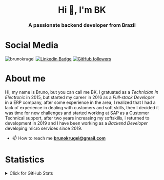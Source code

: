 <h1 align="center">Hi 👋, I'm BK</h1>
<h3 align="center">A passionate backend developer from Brazil</h3>


# Social Media

<img src="https://komarev.com/ghpvc/?username=brunokrugel&label=Profile%20views&color=0e75b6&style=flat" alt="brunokrugel" /> [![Linkedin Badge](https://img.shields.io/badge/-Bruno%20Krugel-blue?style=social&logo=Linkedin&logoColor=blue&link=https://www.linkedin.com/in/brunokrugel)](https://www.linkedin.com/in/brunokrugel)   [![GitHub followers](https://img.shields.io/github/followers/brunokrugel?label=Follow&style=social)](https://github.com/ggsant/?tab=follow)


# About me

Hi, my name is Bruno, but you can call me BK, I gratuated as a *Technician in Electronic* in 2015, but started my career in 2016 as a *Full-stack Developer* in a ERP company, after some experience in the area, I realized that I had a lack of experience in dealing with customers and soft skills, then I decided it was time for new challenges and started working at SAP as a Customer Technical support, after two years increasing my softskills, I returned to development in 2019 and I have been working as a *Backend Developer* developing micro services since 2019.

- 📫 How to reach me **brunokrugel@gmail.com**

# Statistics

<details>
<summary>Click for GitHub Stats</summary>
<p align="center">
  <p align="center"> <a href="https://github.com/brunokrugel"> <img height="180em" src="https://github-readme-stats.vercel.app/api?username=brunokrugel&show_icons=true&theme=tokyonight&include_all_commits=true&count_private=true"/> </p>
<br>
  <p align="center"><img align="center" src="https://github-readme-stats.vercel.app/api/top-langs/?username=brunokrugel&layout=compact&theme=radical" alt="brunokrugel" /> </p>
</p>
</details>

